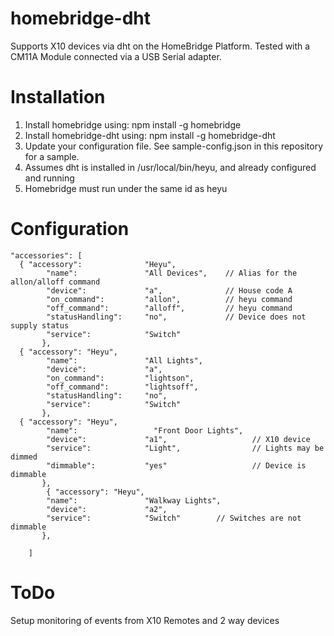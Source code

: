 # homebridge-dht

Supports X10 devices via dht on the HomeBridge Platform. Tested with a CM11A Module connected via a USB Serial adapter.

# Installation

1. Install homebridge using: npm install -g homebridge
2. Install homebridge-dht using: npm install -g homebridge-dht
3. Update your configuration file. See sample-config.json in this repository for a sample.
4. Assumes dht is installed in /usr/local/bin/heyu, and already configured and running
5. Homebridge must run under the same id as heyu

# Configuration

```
"accessories": [
  { "accessory":              "Heyu",
        "name":               "All Devices",    // Alias for the allon/alloff command
        "device":             "a",              // House code A
        "on_command":         "allon",          // heyu command
        "off_command":        "alloff",         // heyu command
        "statusHandling":     "no",             // Device does not supply status
        "service":            "Switch"
       },
  { "accessory": "Heyu",
        "name":               "All Lights",
        "device":             "a",
        "on_command":         "lightson",
        "off_command":        "lightsoff",
        "statusHandling":     "no",
        "service":    	      "Switch"
       },
  { "accessory": "Heyu",
        "name":         	    "Front Door Lights",
        "device":             "a1",                   // X10 device
      	"service":        	  "Light",                // Lights may be dimmed
        "dimmable":           "yes"                   // Device is dimmable
       },
        { "accessory": "Heyu",                                                  
        "name":               "Walkway Lights",         
        "device":             "a2",
        "service":            "Switch"        // Switches are not dimmable
       },

    ]
```

# ToDo

Setup monitoring of events from X10 Remotes and 2 way devices
